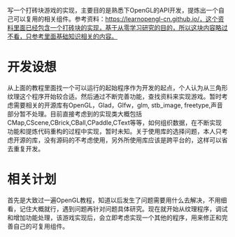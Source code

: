 ﻿---
categories: [游戏开发]
tags: [游戏开发,OpenGL, 打砖块,C++]
---
写一个打砖块游戏的实现，主要目的是熟悉下OpenGL的API开发，提炼出一个自己可以复用的相关组件。参考资料：https://learnopengl-cn.github.io/，这个资料里面已经包含一个打砖块的实现，基于从零学习研究的目的，所以这块内容略过不看，只参考里面基础知识相关的内容。

# 开发设想
从上面的教程里面找一个可以运行的起始程序作为开发的起点，个人认为从三角形纹理这个程序开始较合适。然后通过不断完善功能，查找资料来实现游戏。暂时考虑需要相关的开源库有OpenGL，Glad，Glfw，glm, stb_image, freetype,声音部分暂不处理。目前直接考虑到的实现类大概包括CMap,CScene,CBrick,CBall,CPaddle,CText等等，如何组织数据，在不断实现功能和提炼代码重构的过程中实现，暂时未知。关于使用库的选择问题，本人只考虑开源的库，没有源码的不考虑使用，另外所使用库应该是跨平台的，这样可以省去重复开发。

# 相关计划
首先是大致过一遍OpenGL教程，知道以后发生了问题需要用什么去解决，不用细看，记住大概就行，遇到问题再针对问题具体研究。现在就开始从纹理程序，调试和增加功能处理，该游戏实现后，会立即考虑实现一个其他的程序，用来修正和完善自己的可复用组件。  